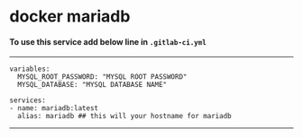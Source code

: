 # docker mariadb

#### To use this service add below line in `.gitlab-ci.yml`
---
```
variables:
  MYSQL_ROOT_PASSWORD: "MYSQL ROOT PASSWORD"
  MYSQL_DATABASE: "MYSQL DATABASE NAME"

services:
- name: mariadb:latest
  alias: mariadb ## this will your hostname for mariadb
```
---